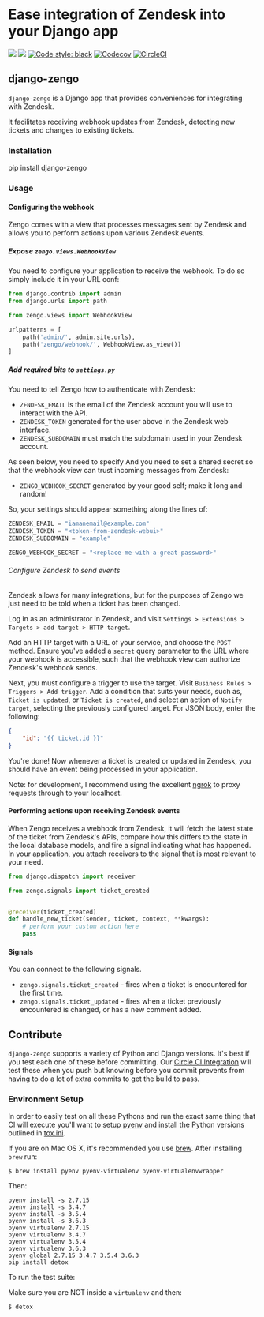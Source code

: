 # Ease integration of Zendesk into your Django app

[![](https://img.shields.io/pypi/v/django-zengo.svg)](https://pypi.python.org/pypi/django-zengo/)
[![](https://img.shields.io/badge/license-MIT-blue.svg)](https://pypi.python.org/pypi/django-zengo/)
[![Code style: black](https://img.shields.io/badge/code%20style-black-000000.svg)](https://github.com/ambv/black)
[![Codecov](https://codecov.io/gh/lukeburden/django-zengo/branch/master/graph/badge.svg)](https://codecov.io/gh/lukeburden/django-zengo)
[![CircleCI](https://circleci.com/gh/lukeburden/django-zengo.svg?style=svg)](https://circleci.com/gh/lukeburden/django-zengo)


## django-zengo

`django-zengo` is a Django app that provides conveniences for integrating with Zendesk.

It facilitates receiving webhook updates from Zendesk, detecting new tickets and changes to existing tickets.

### Installation ####

pip install django-zengo


### Usage ###

#### Configuring the webhook ####

Zengo comes with a view that processes messages sent by Zendesk and allows you to perform actions upon various Zendesk events.

##### Expose `zengo.views.WebhookView` #####

You need to configure your application to receive the webhook. To do so simply include it in your URL conf:

```python
from django.contrib import admin
from django.urls import path

from zengo.views import WebhookView

urlpatterns = [
    path('admin/', admin.site.urls),
    path('zengo/webhook/', WebhookView.as_view())
]
```


##### Add required bits to `settings.py` #####

You need to tell Zengo how to authenticate with Zendesk:

- `ZENDESK_EMAIL` is the email of the Zendesk account you will use to interact with the API.
- `ZENDESK_TOKEN` generated for the user above in the Zendesk web interface.
- `ZENDESK_SUBDOMAIN` must match the subdomain used in your Zendesk account.

As seen below, you need to specify
And you need to set a shared secret so that the webhook view can trust incoming messages from Zendesk:

- `ZENGO_WEBHOOK_SECRET` generated by your good self; make it long and random!

So, your settings should appear something along the lines of:

```python
ZENDESK_EMAIL = "iamanemail@example.com"
ZENDESK_TOKEN = "<token-from-zendesk-webui>"
ZENDESK_SUBDOMAIN = "example"

ZENGO_WEBHOOK_SECRET = "<replace-me-with-a-great-password>"
```

###### Configure Zendesk to send events ######

Zendesk allows for many integrations, but for the purposes of Zengo we just need to be told when a ticket has been changed.

Log in as an administrator in Zendesk, and visit `Settings > Extensions > Targets > add target > HTTP target`.

Add an HTTP target with a URL of your service, and choose the `POST` method. Ensure you've added a `secret` query parameter to the URL where your webhook is accessible, such that the webhook view can authorize Zendesk's webhook sends.

Next, you must configure a trigger to use the target. Visit `Business Rules > Triggers > Add trigger`. Add a condition that suits your needs, such as, `Ticket is updated`, or `Ticket is created`, and select an action of `Notify target`, selecting the previously configured target. For JSON body, enter the following: 

```json
{
    "id": "{{ ticket.id }}"
}
```

You're done! Now whenever a ticket is created or updated in Zendesk, you should have an event being processed in your application.

Note: for development, I recommend using the excellent [ngrok](https://ngrok.com/) to proxy requests through to your localhost.

#### Performing actions upon receiving Zendesk events ####

When Zengo receives a webhook from Zendesk, it will fetch the latest state of the ticket from Zendesk's APIs, compare how this differs to the state in the local database models, and fire a signal indicating what has happened. In your application, you attach receivers to the signal that is most relevant to your need.

```python
from django.dispatch import receiver

from zengo.signals import ticket_created


@receiver(ticket_created)
def handle_new_ticket(sender, ticket, context, **kwargs):
    # perform your custom action here
    pass
```

#### Signals ####

You can connect to the following signals.

- `zengo.signals.ticket_created` - fires when a ticket is encountered for the first time.
- `zengo.signals.ticket_updated` - fires when a ticket previously encountered is changed, or has a new comment added.


## Contribute

`django-zengo` supports a variety of Python and Django versions. It's best if you test each one of these before committing. Our [Circle CI Integration](https://circleci.com) will test these when you push but knowing before you commit prevents from having to do a lot of extra commits to get the build to pass.

### Environment Setup

In order to easily test on all these Pythons and run the exact same thing that CI will execute you'll want to setup [pyenv](https://github.com/yyuu/pyenv) and install the Python versions outlined in [tox.ini](https://github.com/lukeburden/django-zengo/blob/master/tox.ini).

If you are on Mac OS X, it's recommended you use [brew](http://brew.sh/). After installing `brew` run:

```
$ brew install pyenv pyenv-virtualenv pyenv-virtualenvwrapper
```

Then:

```
pyenv install -s 2.7.15
pyenv install -s 3.4.7
pyenv install -s 3.5.4
pyenv install -s 3.6.3
pyenv virtualenv 2.7.15
pyenv virtualenv 3.4.7
pyenv virtualenv 3.5.4
pyenv virtualenv 3.6.3
pyenv global 2.7.15 3.4.7 3.5.4 3.6.3
pip install detox
```

To run the test suite:

Make sure you are NOT inside a `virtualenv` and then:

```
$ detox
```
